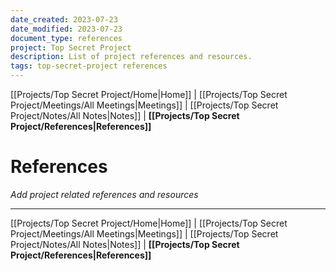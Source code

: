 ```yaml
---
date_created: 2023-07-23
date_modified: 2023-07-23
document_type: references
project: Top Secret Project
description: List of project references and resources.
tags: top-secret-project references
---
```

[[Projects/Top Secret Project/Home|Home]] | [[Projects/Top Secret Project/Meetings/All Meetings|Meetings]] | [[Projects/Top Secret Project/Notes/All Notes|Notes]] | **[[Projects/Top Secret Project/References|References]]**
# References
*Add project related references and resources*

---
[[Projects/Top Secret Project/Home|Home]] | [[Projects/Top Secret Project/Meetings/All Meetings|Meetings]] | [[Projects/Top Secret Project/Notes/All Notes|Notes]] | **[[Projects/Top Secret Project/References|References]]**